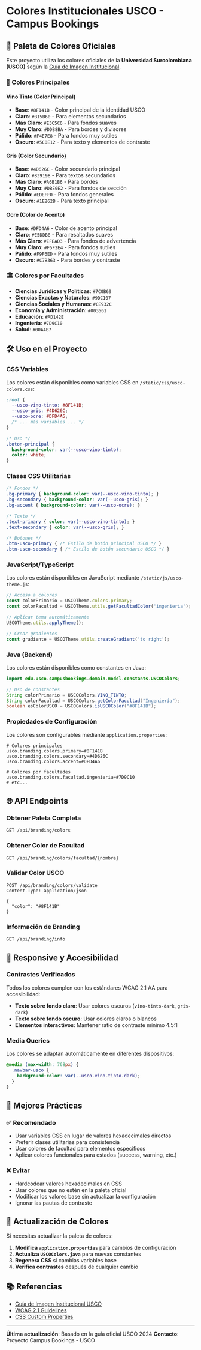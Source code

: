 # Colores Institucionales USCO - Campus Bookings

## 🎨 Paleta de Colores Oficiales

Este proyecto utiliza los colores oficiales de la **Universidad Surcolombiana (USCO)** según la [Guía de Imagen Institucional](https://www.usco.edu.co/imagen-institucional/).

### 🍷 Colores Principales

#### Vino Tinto (Color Principal)
- **Base**: `#8F141B` - Color principal de la identidad USCO
- **Claro**: `#B15B60` - Para elementos secundarios
- **Más Claro**: `#E3C5C6` - Para fondos suaves
- **Muy Claro**: `#DDB8BA` - Para bordes y divisores
- **Pálido**: `#F4E7E8` - Para fondos muy sutiles
- **Oscuro**: `#5C0E12` - Para texto y elementos de contraste

#### Gris (Color Secundario)
- **Base**: `#4D626C` - Color secundario principal
- **Claro**: `#839198` - Para textos secundarios
- **Más Claro**: `#A6B1B6` - Para bordes
- **Muy Claro**: `#DBE0E2` - Para fondos de sección
- **Pálido**: `#EDEFF0` - Para fondos generales
- **Oscuro**: `#1E262B` - Para texto principal

#### Ocre (Color de Acento)
- **Base**: `#DFD4A6` - Color de acento principal
- **Claro**: `#E5DDB8` - Para resaltados suaves
- **Más Claro**: `#EFEAD3` - Para fondos de advertencia
- **Muy Claro**: `#F5F2E4` - Para fondos sutiles
- **Pálido**: `#F9F6ED` - Para fondos muy sutiles
- **Oscuro**: `#C7B363` - Para bordes y contraste

### 🏛️ Colores por Facultades

- **Ciencias Jurídicas y Políticas**: `#7C0B69`
- **Ciencias Exactas y Naturales**: `#9DC107`
- **Ciencias Sociales y Humanas**: `#CE932C`
- **Economía y Administración**: `#003561`
- **Educación**: `#AD142E`
- **Ingeniería**: `#7D9C10`
- **Salud**: `#00A4B7`

## 🛠️ Uso en el Proyecto

### CSS Variables
Los colores están disponibles como variables CSS en `/static/css/usco-colors.css`:

```css
:root {
  --usco-vino-tinto: #8F141B;
  --usco-gris: #4D626C;
  --usco-ocre: #DFD4A6;
  /* ... más variables ... */
}

/* Uso */
.boton-principal {
  background-color: var(--usco-vino-tinto);
  color: white;
}
```

### Clases CSS Utilitarias
```css
/* Fondos */
.bg-primary { background-color: var(--usco-vino-tinto); }
.bg-secondary { background-color: var(--usco-gris); }
.bg-accent { background-color: var(--usco-ocre); }

/* Texto */
.text-primary { color: var(--usco-vino-tinto); }
.text-secondary { color: var(--usco-gris); }

/* Botones */
.btn-usco-primary { /* Estilo de botón principal USCO */ }
.btn-usco-secondary { /* Estilo de botón secundario USCO */ }
```

### JavaScript/TypeScript
Los colores están disponibles en JavaScript mediante `/static/js/usco-theme.js`:

```javascript
// Acceso a colores
const colorPrimario = USCOTheme.colors.primary;
const colorFacultad = USCOTheme.utils.getFacultadColor('ingenieria');

// Aplicar tema automáticamente
USCOTheme.utils.applyTheme();

// Crear gradientes
const gradiente = USCOTheme.utils.createGradient('to right');
```

### Java (Backend)
Los colores están disponibles como constantes en Java:

```java
import edu.usco.campusbookings.domain.model.constants.USCOColors;

// Uso de constantes
String colorPrimario = USCOColors.VINO_TINTO;
String colorFacultad = USCOColors.getColorFacultad("Ingeniería");
boolean esColorUSCO = USCOColors.isUSCOColor("#8F141B");
```

### Propiedades de Configuración
Los colores son configurables mediante `application.properties`:

```properties
# Colores principales
usco.branding.colors.primary=#8F141B
usco.branding.colors.secondary=#4D626C
usco.branding.colors.accent=#DFD4A6

# Colores por facultades
usco.branding.colors.facultad.ingenieria=#7D9C10
# etc...
```

## 🌐 API Endpoints

### Obtener Paleta Completa
```
GET /api/branding/colors
```

### Obtener Color de Facultad
```
GET /api/branding/colors/facultad/{nombre}
```

### Validar Color USCO
```
POST /api/branding/colors/validate
Content-Type: application/json

{
  "color": "#8F141B"
}
```

### Información de Branding
```
GET /api/branding/info
```

## 📱 Responsive y Accesibilidad

### Contrastes Verificados
Todos los colores cumplen con los estándares WCAG 2.1 AA para accesibilidad:

- **Texto sobre fondo claro**: Usar colores oscuros (`vino-tinto-dark`, `gris-dark`)
- **Texto sobre fondo oscuro**: Usar colores claros o blancos
- **Elementos interactivos**: Mantener ratio de contraste mínimo 4.5:1

### Media Queries
Los colores se adaptan automáticamente en diferentes dispositivos:

```css
@media (max-width: 768px) {
  .navbar-usco {
    background-color: var(--usco-vino-tinto-dark);
  }
}
```

## 🎯 Mejores Prácticas

### ✅ Recomendado
- Usar variables CSS en lugar de valores hexadecimales directos
- Preferir clases utilitarias para consistencia
- Usar colores de facultad para elementos específicos
- Aplicar colores funcionales para estados (success, warning, etc.)

### ❌ Evitar
- Hardcodear valores hexadecimales en CSS
- Usar colores que no estén en la paleta oficial
- Modificar los valores base sin actualizar la configuración
- Ignorar las pautas de contraste

## 🔄 Actualización de Colores

Si necesitas actualizar la paleta de colores:

1. **Modifica `application.properties`** para cambios de configuración
2. **Actualiza `USCOColors.java`** para nuevas constantes
3. **Regenera CSS** si cambias variables base
4. **Verifica contrastes** después de cualquier cambio

## 📚 Referencias

- [Guía de Imagen Institucional USCO](https://www.usco.edu.co/imagen-institucional/)
- [WCAG 2.1 Guidelines](https://www.w3.org/WAI/WCAG21/quickref/)
- [CSS Custom Properties](https://developer.mozilla.org/en-US/docs/Web/CSS/--*)

---

**Última actualización**: Basado en la guía oficial USCO 2024
**Contacto**: Proyecto Campus Bookings - USCO